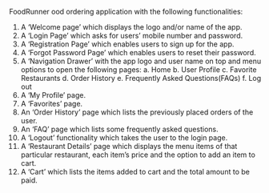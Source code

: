 FoodRunner
ood ordering application with the following functionalities:
1. A ‘Welcome page’ which displays the logo and/or name of the app.
2. A ‘Login Page’ which asks for users’ mobile number and password.
3. A ‘Registration Page’ which enables users to sign up for the app.
4. A ‘Forgot Password Page’ which enables users to reset their password.
5. A ‘Navigation Drawer’ with the app logo and user name on top and menu options to
open the following pages:
    a. Home
    b. User Profile
    c. Favorite Restaurants
    d. Order History
    e. Frequently Asked Questions(FAQs)
    f. Log out
6. A ‘My Profile’ page.
7. A ‘Favorites’ page.
8. An ‘Order History’ page which lists the previously placed orders of the user.
9. An ‘FAQ’ page which lists some frequently asked questions. 
10. A ‘Logout’ functionality which takes the user to the login page.
11. A ‘Restaurant Details’ page which displays the menu items of that particular restaurant,
each item’s price and the option to add an item to cart.
12. A ‘Cart’ which lists the items added to cart and the total amount to be paid.
